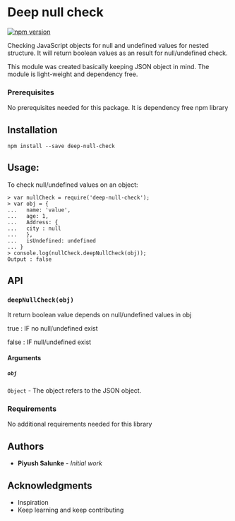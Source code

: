 # Deep null check
[![npm version](https://badge.fury.io/js/deep-null-check.svg)](https://badge.fury.io/js/deep-null-check)


Checking JavaScript objects for null and undefined values for nested structure. It will return boolean values as an result for null/undefined check.

This module was created basically keeping JSON object in mind. The module is light-weight and dependency free. 

### Prerequisites

No prerequisites needed for this package. It is dependency free npm library

## Installation

`npm install --save deep-null-check`

## Usage:

To check null/undefined values on an object:

```
> var nullCheck = require('deep-null-check');
> var obj = {
...   name: 'value',
...   age: 1,
...   Address: {
...   city : null
...   },
...   isUndefined: undefined
... }
> console.log(nullCheck.deepNullCheck(obj));
Output : false

```

## API

<!--lint enable code-block-style-->

### `deepNullCheck(obj)`

It return boolean value depends on null/undefined values in obj

true :  IF no null/undefined exist

false : IF null/undefined exist

#### Arguments

##### `obj`

`Object` - The object refers to the JSON object.


### Requirements

No additional requirements needed for this library

## Authors

* **Piyush Salunke** - *Initial work*

## Acknowledgments

* Inspiration
* Keep learning and keep contributing 
